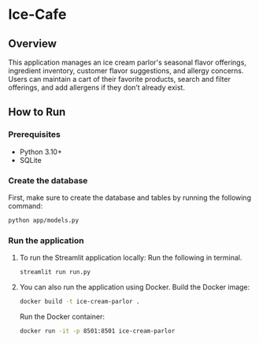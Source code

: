 # Ice-Cafe

## Overview

This application manages an ice cream parlor's seasonal flavor offerings, ingredient inventory, customer flavor suggestions, and allergy concerns. Users can maintain a cart of their favorite products, search and filter offerings, and add allergens if they don’t already exist.

## How to Run

### Prerequisites
- Python 3.10+
- SQLite

### Create the database
First, make sure to create the database and tables by running the following command:
```sh
python app/models.py
```

### Run the application
1. To run the Streamlit application locally:
   Run the following in terminal.
   ```sh
   streamlit run run.py
   ```

2. You can also run the application using Docker.
   Build the Docker image:
   ```sh
   docker build -t ice-cream-parlor .
   ```
   Run the Docker container:
   ```sh
   docker run -it -p 8501:8501 ice-cream-parlor
   ```



